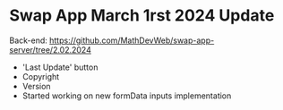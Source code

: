 # Swap App March 1rst 2024 Update

Back-end: https://github.com/MathDevWeb/swap-app-server/tree/2.02.2024

- 'Last Update' button
- Copyright
- Version
- Started working on new formData inputs implementation
